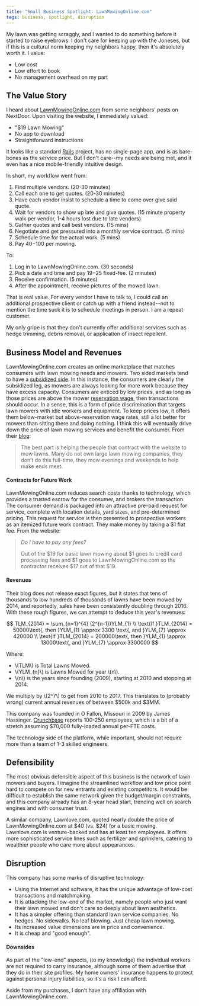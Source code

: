 ```yaml
---
title: "Small Business Spotlight: LawnMowingOnline.com"
tags: business, spotlight, disruption
---
```


My lawn was getting scraggly, and I wanted to do something before it started to
raise eyebrows. I don't care for keeping up with the Joneses, but if this is a
cultural norm keeping my neighbors happy, then it's absolutely worth it. I
value:

- Low cost
- Low effort to book
- No management overhead on my part

## The Value Story

I heard about [LawnMowingOnline.com](https://lawnmowingonline.com) from some
neighbors' posts on NextDoor.  Upon visiting the website, I immediately valued:

- "$19 Lawn Mowing"
- No app to download
- Straightforward instructions

It looks like a standard [Rails](http://rubyonrails.org/) project, has no
single-page app, and is as bare-bones as the service price. But I don't
care--my needs are being met, and it even has a nice mobile-friendly intuitive
design.

In short, my workflow went from:

1. Find multiple vendors. (20-30 minutes)
2. Call each one to get quotes. (20-30 minutes)
3. Have each vendor insist to schedule a time to come over give said quote.
4. Wait for vendors to show up late and give quotes. (15 minute property walk per vendor, 1-4 hours lost due to late vendors)
4. Gather quotes and call best vendors. (15 mins)
5. Negotiate and get pressured into a monthly service contract. (5 mins)
6. Schedule time for the actual work. (5 mins)
7. Pay $40-$100 per mowing.

To:

1. Log in to LawnMowingOnline.com. (30 seconds)
2. Pick a date and time and pay $19-$25 fixed-fee. (2 minutes)
3. Receive confirmation. (5 minutes)
4. After the appointment, receive pictures of the mowed lawn.

That is real value. For every vendor I have to talk to, I could call an
additional prospective client or catch up with a friend instead--not to mention
the time suck it is to schedule meetings in person. I am a repeat customer.

My only gripe is that they don't currently offer additional services such as
hedge trimming, debris removal, or application of insect repellent.

## Business Model and Revenues

LawnMowingOnline.com creates an online marketplace that matches consumers with
lawn mowing needs and mowers. Two sided markets tend to have a [subsidized
side](https://hbr.org/2006/10/strategies-for-two-sided-markets). In this
instance, the consumers are clearly the subsidized leg, as mowers are always
looking for more work because they have excess capacity. Consumers are enticed
by low prices, and as long as those prices are above the mower [reservation
wage](https://en.wikipedia.org/wiki/Reservation_wage), then transactions should
occur. In a sense, this is a form of price discrimination that targets lawn
mowers with idle workers and equipment. To keep prices low, it offers them
below-market but above-reservation wage rates, still a lot better for mowers
than sitting there and doing nothing. I think this will eventually drive down
the price of lawn mowing services and benefit the consumer. From their
[blog](https://lawnmowingonline.wordpress.com/2014/06/25/june-2014-5-years-of-lawnmowingonline-com/):

> The best part is helping the people that contract with the website to mow
> lawns. Many do not own large lawn mowing companies, they don’t do this
> full-time, they mow evenings and weekends to help make ends meet.

#### Contracts for Future Work

LawnMowingOnline.com reduces search costs thanks to technology, which provides
a trusted escrow for the consumer, and brokers the transaction. The consumer
demand is packaged into an attractive pre-paid request for service, complete
with location details, yard sizes, and pre-determined pricing. This request for
service is then presented to prospective workers as an itemized future work
contract. They make money by taking a $1 flat fee. From the website:

> *Do I have to pay any fees?*
>
> Out of the $19 for basic lawn mowing about $1 goes to credit card processing
> fees and $1 goes to LawnMowingOnline.com so the contractor receives $17 out
> of that $19.

#### Revenues

Their blog does not release exact figures, but it states that tens of thousands
to low hundreds of thousands of lawns have been mowed by 2014, and reportedly,
sales have been consistently doubling through 2016. With these rough figures,
we can attempt to deduce this year's revenues:

$$ TLM_{2014} = \sum_{n=1}^{4} (2^{n-1})YLM_{1} \\
   \text{If }TLM_{2014} = 50000\text{, then }YLM_{1} \approx 3300 \text{, and }YLM_{7} \approx 420000 \\
   \text{If }TLM_{2014} = 200000\text{, then }YLM_{1} \approx 13000\text{, and }YLM_{7} \approx 3300000
$$

Where:

- \\(TLM\\) is Total Lawns Mowed.
- \\(YLM_{n}\\) is Lawns Mowed for year \\(n\\).
- \\(n\\) is the years since founding (2009), starting at 2010 and stopping at 2014.

We multiply by \\(2^7\\) to get from 2010 to 2017. This translates to (probably
wrong) current annual revenues of between $500k and $3MM.

This company was founded in O Fallon, Missouri in 2009 by James Hassinger.
[Crunchbase](https://www.crunchbase.com/organization/lawnmowingonline#/entity)
reports 100-250 employees, which is a bit of a stretch assuming $70,000
fully-loaded annual per-FTE costs.

The technology side of the platform, while important, should not require more
than a team of 1-3 skilled engineers.

## Defensibility 

The most obvious defensible aspect of this business is the network of lawn
mowers and buyers. I imagine the streamlined workflow and low price point hard
to compete on for new entrants and existing competitors. It would be difficult
to establish the same network given the budget/margin constraints, and this
company already has an 8-year head start, trending well on search engines and
with consumer trust.

A similar company, Lawnlove.com, quoted nearly double the price of
LawnMowingOnline.com at $40 (vs. $24) for a basic mowing. Lawnlove.com is
venture-backed and has at least ten employees. It offers more sophisticated
service lines such as fertilizer and sprinklers, catering to wealthier people
who care more about appearances.

## Disruption

This company has some marks of disruptive technology:

- Using the Internet and software, it has the unique advantage of low-cost
  transactions and matchmaking.
- It is attacking the low-end of the market, namely people who just want their
  lawn mowed and don't care so deeply about lawn aesthetics.
- It has a simpler offering than standard lawn service companies. No hedges. No
  sidewalks. No leaf blowing. Just cheap lawn mowing.
- Its increased value dimensions are in price and convenience.
- It is cheap and "good enough".

#### Downsides

As part of the "low-end" aspects, (to my knowledge) the individual workers are
not required to carry insurance, although some of them advertise that they do
in their site profiles. My home owners' insurance happens to protect against
personal injury liabilities, so it's a risk I can afford.

Aside from my purchases, I don't have any affiliation with LawnMowingOnline.com.
